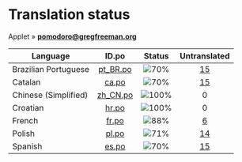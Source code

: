 # Translation status
Applet &#187; **pomodoro@gregfreeman.org**

Language | ID.po | Status | Untranslated
---------|:--:|:------:|:-----------:
Brazilian Portuguese | [pt_BR.po](po/pt_BR.po) | ![70%](http://progressed.io/bar/70) | [15](untranslated-po/pt_BR.po)
Catalan | [ca.po](po/ca.po) | ![70%](http://progressed.io/bar/70) | [15](untranslated-po/ca.po)
Chinese (Simplified) | [zh_CN.po](po/zh_CN.po) | ![100%](http://progressed.io/bar/100) | 0
Croatian | [hr.po](po/hr.po) | ![100%](http://progressed.io/bar/100) | 0
French | [fr.po](po/fr.po) | ![88%](http://progressed.io/bar/88) | [6](untranslated-po/fr.po)
Polish | [pl.po](po/pl.po) | ![71%](http://progressed.io/bar/71) | [14](untranslated-po/pl.po)
Spanish | [es.po](po/es.po) | ![70%](http://progressed.io/bar/70) | [15](untranslated-po/es.po)
